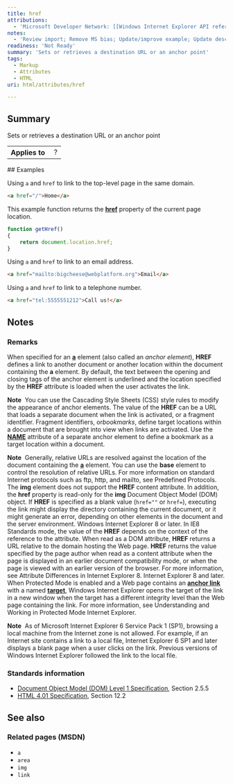 ```yaml
---
title: href
attributions:
  - 'Microsoft Developer Network: [[Windows Internet Explorer API reference](http://msdn.microsoft.com/en-us/library/ie/hh828809%28v=vs.85%29.aspx) Article]'
notes:
  - 'Review import; Remove MS bias; Update/improve example; Update descriptions; Fix lists & compatibility info'
readiness: 'Not Ready'
summary: 'Sets or retrieves a destination URL or an anchor point'
tags:
  - Markup
  - Attributes
  - HTML
uri: html/attributes/href

---
```

## <span>Summary</span>

Sets or retrieves a destination URL or an anchor point

<table class="wikitable">
<tr>
<th>
Applies to

</th>
<td>
 ?

</td>
</tr>
</table>
## <span>Examples</span>

Using `a` and `href` to link to the top-level page in the same domain.

``` html
<a href="/">Home</a>
```

This example function returns the [**href**](/css/cssom/properties/href) property of the current page location.

``` js
function getHref()
{
    return document.location.href;
}
```

Using `a` and `href` to link to an email address.

``` html
<a href="mailto:bigcheese@webplatform.org">Email</a>
```

Using `a` and `href` to link to a telephone number.

``` html
<a href="tel:5555551212">Call us!</a>
```

## <span>Notes</span>

### <span>Remarks</span>

When specified for an [**a**](/html/elements/a) element (also called an *anchor element*), **HREF** defines a link to another document or another location within the document containing the **a** element. By default, the text between the opening and closing tags of the anchor element is underlined and the location specified by the **HREF** attribute is loaded when the user activates the link.

**Note**  You can use the Cascading Style Sheets (CSS) style rules to modify the appearance of anchor elements. The value of the **HREF** can be a URL that loads a separate document when the link is activated, or a fragment identifier. Fragment identifiers, or*bookmarks*, define target locations within a document that are brought into view when links are activated. Use the [**NAME**](/html/attributes/name_(frames)) attribute of a separate anchor element to define a bookmark as a target location within a document.

**Note**  Generally, relative URLs are resolved against the location of the document containing the [**a**](/html/elements/a) element. You can use the **base** element to control the resolution of relative URLs. For more information on standard Internet protocols such as ftp, http, and mailto, see Predefined Protocols. The **img** element does not support the **HREF** content attribute. In addition, the **href** property is read-only for the **img** Document Object Model (DOM) object. If **HREF** is specified as a blank value (`href=""` or `href=`), executing the link might display the directory containing the current document, or it might generate an error, depending on other elements in the document and the server environment. Windows Internet Explorer 8 or later. In IE8 Standards mode, the value of the **HREF** depends on the context of the reference to the attribute. When read as a DOM attribute, **HREF** returns a URL relative to the domain hosting the Web page. **HREF** returns the value specified by the page author when read as a content attribute when the page is displayed in an earlier document compatibility mode, or when the page is viewed with an earlier version of the browser. For more information, see Attribute Differences in Internet Explorer 8. Internet Explorer 8 and later. When Protected Mode is enabled and a Web page contains an [**anchor link**](/html/elements/a) with a named [**target**](/html/attributes/target), Windows Internet Explorer opens the target of the link in a new window when the target has a different integrity level than the Web page containing the link. For more information, see Understanding and Working in Protected Mode Internet Explorer.

**Note**  As of Microsoft Internet Explorer 6 Service Pack 1 (SP1), browsing a local machine from the Internet zone is not allowed. For example, if an Internet site contains a link to a local file, Internet Explorer 6 SP1 and later displays a blank page when a user clicks on the link. Previous versions of Windows Internet Explorer followed the link to the local file.

### <span>Standards information</span>

-   [Document Object Model (DOM) Level 1 Specification](http://go.microsoft.com/fwlink/p/?linkid=161725), Section 2.5.5
-   [HTML 4.01 Specification](http://go.microsoft.com/fwlink/p/?linkid=25320), Section 12.2

## <span>See also</span>

### <span>Related pages (MSDN)</span>

-   `a`
-   `area`
-   `img`
-   `link`
